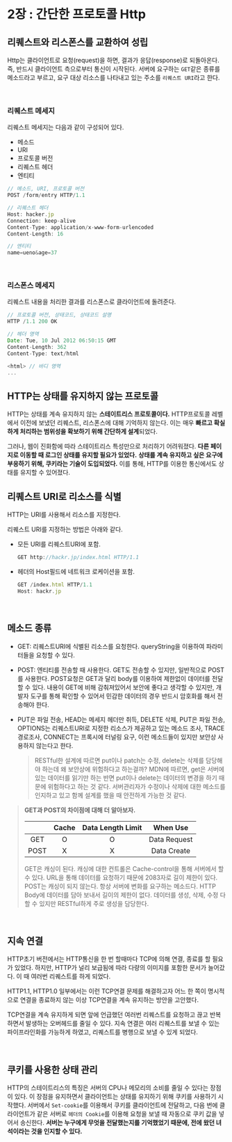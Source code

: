 # 2장 : 간단한 프로토콜 Http

## 리퀘스트와 리스폰스를 교환하여 성립

Http는 클라이언트로 요청(request)을 하면, 결과가 응답(response)로 되돌아온다. 즉, 반드시 클라이언트 측으로부터 통신이 시작된다.
서버에 요구하는 `GET`같은 종류를 메소드라고 부르고, 요구 대상 리소스를 나타내고 있는 주소를 `리퀘스트 URI`라고 한다.

<br />

### 리퀘스트 메세지

리퀘스트 메세지는 다음과 같이 구성되어 있다.

- 메소드
- URI
- 프로토콜 버전
- 리퀘스트 헤더
- 엔티티

```js
// 메소드, URI, 프로토콜 버전
POST /form/entry HTTP/1.1
```

```js
// 리퀘스트 헤더
Host: hacker.jp
Connection: keep-alive
Content-Type: application/x-www-form-urlencoded
Content-Length: 16
```

```js
// 엔티티
name=ueno&age=37
```

<br />

### 리스폰스 메세지

리퀘스트 내용을 처리한 결과를 리스폰스로 클라이언트에 돌려준다.

```js
// 프로토콜 버전, 상태코드, 상태코드 설명
HTTP /1.1 200 OK
```

```js
// 헤더 영역
Date: Tue, 10 Jul 2012 06:50:15 GMT
Content-Length: 362
Content-Type: text/html

<html> // 바디 영역
...
```



## HTTP는 상태를 유지하지 않는 프로토콜

HTTP는 상태를 계속 유지하지 않는 **스테이트리스 프로토콜이다.**
HTTP프로토콜 레벨에서 이전에 보냈던 리퀘스트, 리스폰스에 대해 기억하지 않는다.
이는 매우 **빠르고 확실하게 처리하는 범위성을 확보하기 위해 간단하게 설계**되었다.

그러나, 웹이 진화함에 따라 스테이트리스 특성만으로 처리하기 어려워졌다. **다른 페이지로 이동할 때 로그인 상태를 유지할 필요가 있었다.**
**상태를 계속 유지하고 싶은 요구에 부응하기 위해, 쿠키라는 기술이 도입되었다.** 이를 통해, HTTP를 이용한 통신에서도 상태를 유지할 수 있어졌다.



## 리퀘스트 URI로 리소스를 식별

HTTP는 URI를 사용해서 리소스를 지정한다.

리퀘스트 URI를 지정하는 방법은 아래와 같다.

- 모든 URI를 리퀘스트URI에 포함.

  ```js
  GET http://hackr.jp/index.html HTTP/1.1
  ```

- 헤더의 Host필드에 네트워크 로케이션을 포함.

  ```js
  GET /index.html HTTP/1.1
  Host: hackr.jp
  ```

<br />

## 메소드 종류

- GET: 리퀘스트URI에 식별된 리소스를 요청한다.
  queryString을 이용하여 파라미터들을 요청할 수 있다.
- POST: 엔티티를 전송할 때 사용한다. GET도 전송할 수 있지만, 일반적으로 POST를 사용한다.
  POST요청은 GET과 달리 body를 이용하여 제한없이 데이터를 전달할 수 있다.
  내용이 GET에 비해 감춰져있어서 보안에 좋다고 생각할 수 있지만, 개발자 도구를 통해 확인할 수 있어서 민감한 데이터의 경우 반드시 암호화를 해서 전송해야 한다.

- PUT은 파일 전송, HEAD는 메세지 헤더만 취득, DELETE 삭제, PUT은 파일 전송, OPTIONS는 리퀘스트URI로 지정한 리소스가 제공하고 있는 메소드 조사, TRACE 경로조사, CONNECT는 프록시에 터널링 요구, 이런 메소드들이 있지만 보안상 사용하지 않는다고 한다.

  > RESTful한 설계에 따르면 put이나 patch는 수정, delete는 삭제를 담당해야 하는데 왜 보안상에 위험하다고 하는걸까? MDN에 따르면, get은 서버에 있는 데이터를 읽기만 하는 반면 put이나 delete는 데이터의 변경을 하기 때문에 위험하다고 하는 것 같다. 서버관리자가 수정이나 삭제에 대한 메소드를 인지하고 있고 함께 설계를 했을 때 안전하게 가능한 것 같다.



> **GET과 POST의 차이점에 대해 더 알아보자.**
>
> |      | Cache | Data Length Limit |   When Use   |
> | :--: | :---: | :---------------: | :----------: |
> | GET  |   O   |         O         | Data Request |
> | POST |   X   |         X         | Data Create  |
>
> GET은 캐싱이 된다. 캐싱에 대한 컨트롤은 Cache-control을 통해 서버에서 할 수 있다. URL을 통해 데이터를 요청하기 때문에 2083자로 길이 제한이 있다.
> POST는 캐싱이 되지 않는다. 항상 서버에 변화를 요구하는 메소드다. HTTP Body에 데이터를 담아 보내서 길이의 제한이 없다. 데이터를 생성, 삭제, 수정 다 할 수 있지만 RESTful하게 주로 생성을 담당한다.

<br />

## 지속 연결

HTTP초기 버전에서는 HTTP통신을 한 번 할때마다 TCP에 의해 연결, 종료를 할 필요가 있었다.
하지만, HTTP가 널리 보급됨에 따라 다량의 이미지를 포함한 문서가 늘어갔다. 이 때 여러번 리퀘스트를 하게 되었다.

HTTP1.1, HTTP1.0 일부에서는 이런 TCP연결 문제를 해결하고자 어느 한 쪽이 명시적으로 연결을 종료하지 않는 이상 TCP연결을 계속 유지하는 방안을 고안했다.

TCP연결을 계속 유지하게 되면 앞에 언급했던 여러번 리퀘스트를 요청하고 끊고 반복하면서 발생하는 오버헤드를 줄일 수 있다. 지속 연결은 여러 리퀘스트를 보낼 수 있는 파이프라인화를 가능하게 하였고, 리퀘스트를 병행으로 보낼 수 있게 되었다.

<br />

## 쿠키를 사용한 상태 관리

HTTP의 스테이트리스의 특징은 서버의 CPU나 메모리의 소비를 줄일 수 있다는 장점이 있다. 이 장점을 유지하면서 클라이언트는 상태를 유지하기 위해 쿠키를 사용하기 시작했다. 서버에서 `Set-cookie`를 이용해서 쿠키를 클라이언트에 전달하고, 다음 번에 클라이언트가 같은 서버로 `헤더의 Cookie`를 이용해 요청을 보낼 때 자동으로 쿠키 값을 넣어서 송신한다. **서버는 누구에게 무엇을 전달했는지를 기억했었기 때문에, 전에 왔던 녀석이라는 것을 인지할 수 있다.**

